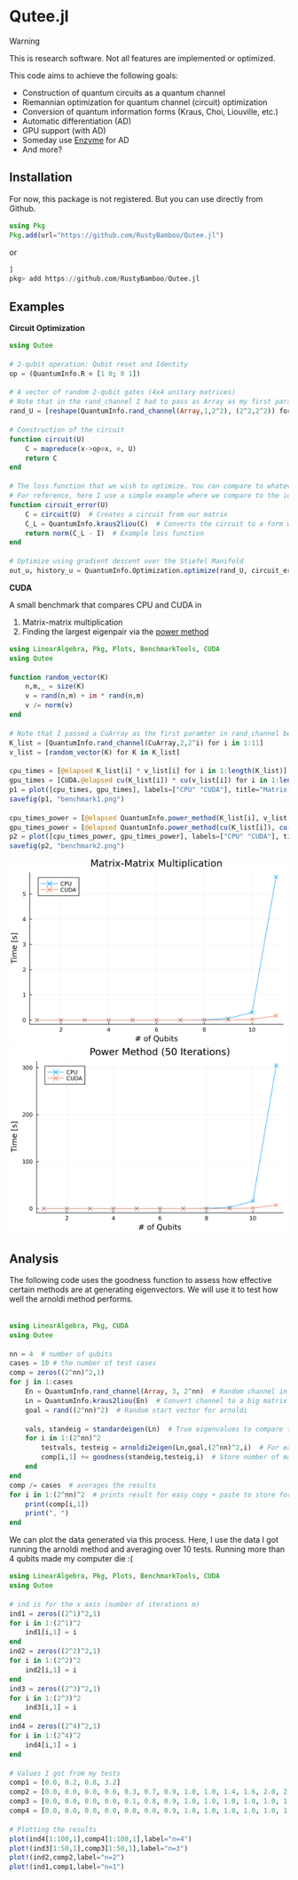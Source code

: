 # Qutee.jl

> [!WARNING]  
> This is research software. Not all features are implemented or optimized. 

This code aims to achieve the following goals:
- Construction of quantum circuits as a quantum channel
- Riemannian optimization for quantum channel (circuit) optimization
- Conversion of quantum information forms (Kraus, Choi, Liouville, etc.)
- Automatic differentiation (AD)
- GPU support (with AD)
- Someday use [Enzyme](https://github.com/EnzymeAD/Enzyme) for AD
- And more?

## Installation

For now, this package is not registered. But you can use directly from Github. 

```julia
using Pkg
Pkg.add(url="https://github.com/RustyBamboo/Qutee.jl")
```
or
```julia
]
pkg> add https://github.com/RustyBamboo/Qutee.jl
```

## Examples

**Circuit Optimization**

```julia
using Qutee

# 2-qubit operation: Qubit reset and Identity
op = (QuantumInfo.R ⊗ [1 0; 0 1]) 

# A vector of random 2-qubit gates (4x4 unitary matrices)
# Note that in the rand_channel I had to pass as Array as my first parameter to specify what type of channel I want
rand_U = [reshape(QuantumInfo.rand_channel(Array,1,2^2), (2^2,2^2)) for _ in 1:3]

# Construction of the circuit
function circuit(U)
	C = mapreduce(x->op⊙x, ⊙, U)
	return C
end

# The loss function that we wish to optimize. You can compare to whatever matrix you want.
# For reference, here I use a simple example where we compare to the identity matrix.
function circuit_error(U)
    C = circuit(U)  # Creates a circuit from our matrix
	C_L = QuantumInfo.kraus2liou(C)  # Converts the circuit to a form we can work with
	return norm(C_L - I)  # Example loss function
end

# Optimize using gradient descent over the Stiefel Manifold
out_u, history_u = QuantumInfo.Optimization.optimize(rand_U, circuit_error, 500; η=0.2, decay_factor=0.9, decay_step=10)

```

**CUDA**

A small benchmark that compares CPU and CUDA in
1. Matrix-matrix multiplication
2. Finding the largest eigenpair via the [power method](https://en.wikipedia.org/wiki/Power_iteration) 

```julia
using LinearAlgebra, Pkg, Plots, BenchmarkTools, CUDA
using Qutee

function random_vector(K)
	n,m,_ = size(K)
	v = rand(n,m) + im * rand(n,m)
    v /= norm(v)
end

# Note that I passed a CuArray as the first paramter in rand_channel because I want to create a CUDA channel
K_list = [QuantumInfo.rand_channel(CuArray,2,2^i) for i in 1:11]
v_list = [random_vector(K) for K in K_list]

cpu_times = [@elapsed K_list[i] * v_list[i] for i in 1:length(K_list)]
gpu_times = [CUDA.@elapsed cu(K_list[i]) * cu(v_list[i]) for i in 1:length(K_list)]
p1 = plot([cpu_times, gpu_times], labels=["CPU" "CUDA"], title="Matrix-Matrix Multiplication", xlabel="# of Qubits", ylabel="Time [s]", markershape=:xcross)
savefig(p1, "benchmark1.png")

cpu_times_power = [@elapsed QuantumInfo.power_method(K_list[i], v_list[i], 50) for i in 1:length(K_list)]
gpu_times_power = [@elapsed QuantumInfo.power_method(cu(K_list[i]), cu(v_list[i]), 50) for i in 1:length(K_list)]
p2 = plot([cpu_times_power, gpu_times_power], labels=["CPU" "CUDA"], title="Power Method (50 Iterations)", xlabel="# of Qubits", ylabel="Time [s]", markershape=:xcross)
savefig(p2, "benchmark2.png")
```

![](docs/src/gfx/benchmark1.png)
![](docs/src/gfx/benchmark2.png)


## Analysis
The following code uses the goodness function to assess how effective certain methods are at generating eigenvectors. We will use it to test how well the arnoldi method performs.

```julia

using LinearAlgebra, Pkg, CUDA
using Qutee

nn = 4  # number of qubits
cases = 10 # the number of test cases
comp = zeros((2^nn)^2,1)
for j in 1:cases
	En = QuantumInfo.rand_channel(Array, 3, 2^nn)  # Random channel in Kraus representation
	Ln = QuantumInfo.kraus2liou(En)  # Convert channel to a big matrix representation
	goal = rand((2^nn)^2)  # Random start vector for arnoldi

	vals, standeig = standardeigen(Ln)  # True eigenvalues to compare to
	for i in 1:(2^nn)^2
		testvals, testeig = arnoldi2eigen(Ln,goal,(2^nn)^2,i)  # For each iteration, find arnoldi eigenvalues
		comp[i,1] += goodness(standeig,testeig,i)  # Store number of matches
	end
end	
comp /= cases  # averages the results
for i in 1:(2^nn)^2  # prints result for easy copy + paste to store for later
	print(comp[i,1])
	print(", ")
end

```

We can plot the data generated via this process. Here, I use the data I got running the arnoldi method and averaging over 10 tests. Running more than 4 qubits made my computer die :(

```julia
using LinearAlgebra, Pkg, Plots, BenchmarkTools, CUDA
using Qutee

# ind is for the x axis (number of iterations m) 
ind1 = zeros((2^1)^2,1)
for i in 1:(2^1)^2
	ind1[i,1] = i
end
ind2 = zeros((2^2)^2,1)
for i in 1:(2^2)^2
	ind2[i,1] = i
end
ind3 = zeros((2^3)^2,1)
for i in 1:(2^3)^2
	ind3[i,1] = i
end
ind4 = zeros((2^4)^2,1)
for i in 1:(2^4)^2
	ind4[i,1] = i
end

# Values I got from my tests
comp1 = [0.0, 0.2, 0.8, 3.2]
comp2 = [0.0, 0.0, 0.0, 0.0, 0.3, 0.7, 0.9, 1.0, 1.0, 1.4, 1.6, 2.0, 2.9, 3.5, 5.5, 10.2]
comp3 = [0.0, 0.0, 0.0, 0.0, 0.1, 0.8, 0.9, 1.0, 1.0, 1.0, 1.0, 1.0, 1.0, 1.0, 1.0, 1.1, 1.2, 1.2, 1.2, 1.3, 1.4, 1.4, 1.4, 1.5, 1.6, 1.7, 2.1, 2.3, 2.1, 2.4, 2.6, 2.4, 3.1, 3.0, 3.3, 3.5, 4.2, 3.4, 4.8, 4.9, 5.1, 4.9, 5.8, 5.9, 5.7, 6.4, 7.1, 6.4, 8.5, 7.7, 9.1, 8.8, 8.0, 9.8, 9.5, 11.0, 10.1, 10.6, 12.3, 12.4, 14.8, 14.9, 22.9, 34.0]
comp4 = [0.0, 0.0, 0.0, 0.0, 0.0, 0.0, 0.9, 1.0, 1.0, 1.0, 1.0, 1.0, 1.0, 1.0, 1.0, 1.0, 1.0, 1.0, 1.0, 1.0, 1.0, 1.0, 1.0, 1.0, 1.0, 1.0, 1.0, 1.0, 1.0, 1.0, 1.0, 1.0, 1.0, 1.0, 1.0, 1.0, 1.1, 1.1, 1.1, 1.1, 1.1, 1.1, 1.2, 1.2, 1.3, 1.4, 1.5, 1.5, 1.7, 1.9, 2.0, 2.0, 1.9, 2.2, 2.2, 2.8, 2.4, 2.9, 2.8, 3.0, 2.7, 2.5, 2.7, 2.3, 2.5, 2.8, 2.7, 2.7, 3.8, 3.3, 2.9, 2.7, 2.9, 3.1, 3.0, 2.6, 3.3, 3.0, 3.5, 3.0, 3.6, 4.1, 4.0, 4.3, 3.9, 5.1, 5.1, 4.7, 4.8, 5.4, 5.3, 5.8, 5.8, 5.6, 5.5, 5.6, 5.5, 6.3, 6.1, 5.1, 6.7, 7.8, 7.3, 7.6, 7.0, 8.5, 8.3, 7.6, 7.8, 7.6, 8.1, 8.0, 7.5, 7.9, 7.5, 7.4, 7.4, 8.6, 9.7, 8.8, 10.0, 11.3, 10.7, 11.0, 11.9, 12.2, 12.1, 12.7, 11.7, 12.4, 12.9, 12.8, 13.0, 13.2, 14.1, 12.4, 12.2, 12.2, 12.2, 11.0, 12.0, 12.1, 11.9, 13.1, 14.0, 15.3, 16.4, 15.0, 14.8, 15.7, 14.7, 15.4, 16.2, 13.0, 15.5, 15.3, 16.4, 17.4, 19.0, 17.2, 14.8, 16.0, 18.0, 17.5, 17.0, 15.9, 16.3, 19.2, 16.3, 16.9, 18.2, 17.6, 17.3, 17.4, 18.9, 20.2, 21.2, 21.4, 22.5, 23.0, 21.0, 22.0, 24.3, 22.6, 21.4, 24.6, 24.3, 21.0, 23.2, 26.1, 23.7, 26.8, 25.2, 22.9, 25.4, 25.1, 25.7, 26.5, 27.9, 25.2, 28.0, 27.8, 29.0, 31.6, 31.2, 30.5, 30.7, 30.8, 31.0, 30.9, 32.8, 30.7, 32.5, 35.4, 32.5, 31.8, 34.5, 37.4, 34.7, 37.6, 33.8, 35.8, 36.0, 37.0, 39.4, 39.3, 38.9, 39.8, 37.9, 40.8, 41.5, 43.4, 44.3, 41.3, 42.1, 45.4, 44.2, 42.0, 46.1, 45.6, 51.9, 51.8, 56.8, 53.9, 47.9, 50.5, 57.3, 57.8, 54.5, 55.7, 60.7, 60.6, 61.1, 59.8, 93.4, 131.4]

# Plotting the results
plot(ind4[1:100,1],comp4[1:100,1],label="n=4")
plot!(ind3[1:50,1],comp3[1:50,1],label="n=3")
plot!(ind2,comp2,label="n=2")
plot!(ind1,comp1,label="n=1")
```
